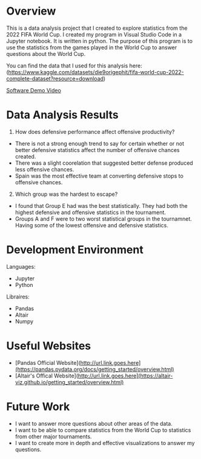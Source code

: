 # Overview

This is a data analysis project that I created to explore statistics from the 2022 FIFA World Cup. I created my program in Visual Studio Code in a Jupyter notebook. It is written in python. The purpose of this program is to use the statistics from the games played in the World Cup to answer questions about the World Cup.

You can find the data that I used for this analysis here: (https://www.kaggle.com/datasets/die9origephit/fifa-world-cup-2022-complete-dataset?resource=download)

[Software Demo Video]((https://youtu.be/D0BZ2bqI9xg))

# Data Analysis Results

1. How does defensive performance affect offensive productivity?
* There is not a strong enough trend to say for certain whether or not better defensive statistics affect the number of offensive chances created.
* There was a slight coorelation that suggested better defense produced less offensive chances.
* Spain was the most effective team at converting defensive stops to offensive chances.

2. Which group was the hardest to escape?
* I found that Group E had was the best statistically. They had both the highest defensive and offensive statistics in the tournament.
* Groups A and F were to two worst statistical groups in the tournamnet. Having some of the lowest offensive and defensive statistics.

# Development Environment

Languages:
* Jupyter
* Python

Libraires:
* Pandas
* Altair
* Numpy

# Useful Websites

* [Pandas Official Website](http://url.link.goes.here](https://pandas.pydata.org/docs/getting_started/overview.html)
* [Altair's Offical Website](http://url.link.goes.here](https://altair-viz.github.io/getting_started/overview.html)

# Future Work

* I want to answer more questions about other areas of the data.
* I want to be able to compare statistics from the World Cup to statistics from other major tournaments.
* I want to create more in depth and effective visualizations to answer my questions.

